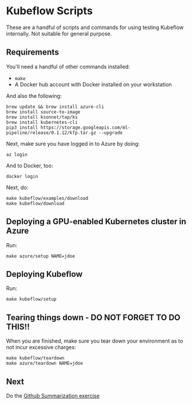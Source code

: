 # Kubeflow Scripts

These are a handful of scripts and commands for using testing Kubeflow internally. Not suitable for general purpose.

## Requirements

You'll need a handful of other commands installed:

* `make`
* A Docker hub account with Docker installed on your workstation

And also the following:

```
brew update && brew install azure-cli
brew install source-to-image
brew install ksonnet/tap/ks
brew install kubernetes-cli
pip3 install https://storage.googleapis.com/ml-pipeline/release/0.1.12/kfp.tar.gz --upgrade
```

Next, make sure you have logged in to Azure by doing:

```
az login
```

And to Docker, too:

```
docker login
```

Next, do:

```
make kubeflow/examples/download
make kubeflow/download
```

## Deploying a GPU-enabled Kubernetes cluster in Azure

Run:

```
make azure/setup NAME=jdoe
```

## Deploying Kubeflow

Run:

```
make kubeflow/setup
```

## Tearing things down - DO NOT FORGET TO DO THIS!!

When you are finished, make sure you tear down your environment as to not incur excessive charges:

```
make kubeflow/teardown
make azure/teardown NAME=jdoe
```

## Next

Do the [Github Summarization exercise](https://github.com/cybera/kubeflow-examples/blob/cybera-modifications/github_issue_summarization/01_setup_a_kubeflow_cluster.md)
